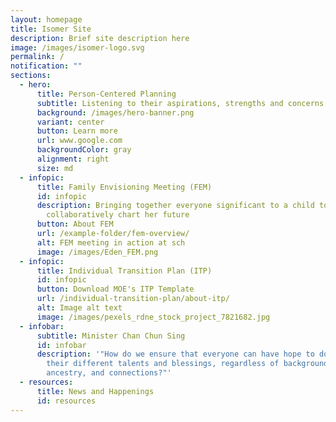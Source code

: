```yaml
---
layout: homepage
title: Isomer Site
description: Brief site description here
image: /images/isomer-logo.svg
permalink: /
notification: ""
sections:
  - hero:
      title: Person-Centered Planning
      subtitle: Listening to their aspirations, strengths and concerns
      background: /images/hero-banner.png
      variant: center
      button: Learn more
      url: www.google.com
      backgroundColor: gray
      alignment: right
      size: md
  - infopic:
      title: Family Envisioning Meeting (FEM)
      id: infopic
      description: Bringing together everyone significant to a child to
        collaboratively chart her future
      button: About FEM
      url: /example-folder/fem-overview/
      alt: FEM meeting in action at sch
      image: /images/Eden_FEM.png
  - infopic:
      title: Individual Transition Plan (ITP)
      id: infopic
      button: Download MOE's ITP Template
      url: /individual-transition-plan/about-itp/
      alt: Image alt text
      image: /images/pexels_rdne_stock_project_7821682.jpg
  - infobar:
      subtitle: Minister Chan Chun Sing
      id: infobar
      description: '"How do we ensure that everyone can have hope to do justice to
        their different talents and blessings, regardless of background,
        ancestry, and connections?"'
  - resources:
      title: News and Happenings
      id: resources
---
```

